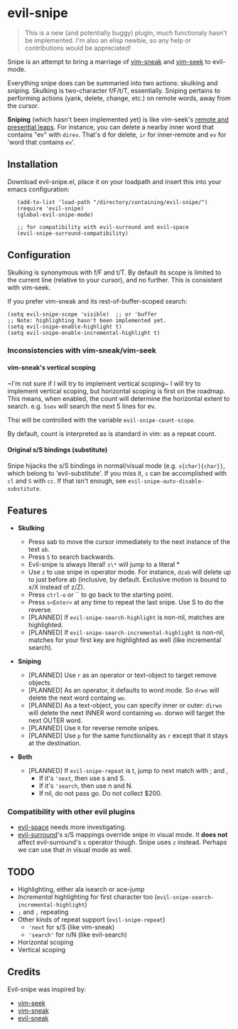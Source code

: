 # evil-snipe

> This is a new (and potentially buggy) plugin, much functionaly hasn't be
> implemented. I'm also an elisp newbie, so any help or contributions would be
> appreciated!

Snipe is an attempt to bring a marriage of
[vim-sneak](https://github.com/justinmk/vim-sneak) and
[vim-seek](https://github.com/goldfeld/vim-seek) to evil-mode.

Everything snipe does can be summaried into two actions: skulking and sniping.
Skulking is two-character f/F/t/T, essentially. Sniping pertains to performing
actions (yank, delete, change, etc.) on remote words, away from the cursor.

**Sniping** (which hasn't been implemented yet) is like vim-seek's
[remote and presential leaps](https://github.com/goldfeld/vim-seek#leaping-motions).
For instance, you can delete a nearby inner word that contains "ev" with
`direv`. That's d for delete, `ir` for inner-remote and `ev` for 'word that
contains `ev`'.

## Installation

Download evil-snipe.el, place it on your loadpath and insert this into your
emacs configuration:

```elisp
   (add-to-list 'load-path "/directory/containing/evil-snipe/")
   (require 'evil-snipe)
   (global-evil-snipe-mode)

   ;; for compatibility with evil-surround and evil-space
   (evil-snipe-surround-compatibility)
```

## Configuration

Skulking is synonymous with f/F and t/T. By default its scope is limited to
the current line (relative to your cursor), and no further. This is consistent
with vim-seek.

If you prefer vim-sneak and its rest-of-buffer-scoped search:

    (setq evil-snipe-scope 'visible)  ;; or 'buffer
    ;; Note: highlighting hasn't been implemented yet.
    (setq evil-snipe-enable-highlight t)
    (setq evil-snipe-enable-incremental-highlight t)

### Inconsistencies with vim-sneak/vim-seek

#### vim-sneak's vertical scoping

~I'm not sure if I will try to implement vertical scoping~ I will try to
implement vertical scoping, but horizontal scoping is first on the roadmap. This
means, when enabled, the count will determine the horizontal extent to search.
e.g. `5sev` will search the next 5 lines for ev.

Thsi will be controlled with the variable `evil-snipe-count-scope`.

By default, count is interpreted as is standard in vim: as a repeat count.

#### Original s/S bindings (substitute)

Snipe hijacks the s/S bindings in normal/visual mode (e.g. `s{char]{char}}`,
which belong to 'evil-substitute'. If you miss it, `s` can be accomplished with
`cl` and `S` with `cc`. If that isn't enough, see
`evil-snipe-auto-disable-substitute`.

## Features

* **Skulking**
  * Press sab to move the cursor immediately to the next instance of
    the text `ab`.
  * Press `S` to search backwards.
  * Evil-snipe is always literal! `s\*` will jump to a literal \*
  * Use `z` to use snipe in operator mode. For instance, `dzab` will delete up
    to just before ab (inclusive, by default. Exclusive motion is bound to x/X
    instead of z/Z).
  * Press `ctrl-o` or \`\` to go back to the starting point.
  * Press `s<Enter>` at any time to repeat the last snipe. Use S to do the reverse.
  * [PLANNED] If `evil-snipe-search-highlight` is non-nil, matches are
    highlighted.
  * [PLANNED] If `evil-snipe-search-incremental-highlight` is non-nil, matches for your
    first key are highlighted as well (like incremental search).

* **Sniping**
  * [PLANNED] Use `r` as an operator or text-object to target remove objects.
  * [PLANNED] As an operator, it defaults to word mode. So `drwo` will delete the
    next word containg `wo`.
  * [PLANNED] As a text-object, you can specify inner or outer: `dirwo` will
    delete the next INNER word containing `wo`. dorwo will target the next OUTER
    word.
  * [PLANNED] Use `R` for reverse remote snipes.
  * [PLANNED] Use `p` for the same functionality as `r` except that it stays at the
    destination.

* **Both**
  * [PLANNED] If `evil-snipe-repeat` is t, jump to next match with ; and ,
    * If it's `'next`, then use s and S.
    * If it's `'search`, then use n and N.
    * If nil, do not pass go. Do not collect $200.

### Compatibility with other evil plugins

* [evil-space](https://github.com/linktohack/evil-space) needs more investigating.
* [evil-surround](https://github.com/timcharper/evil-surround)'s s/S mappings
  override snipe in visual mode. It **does not** affect evil-surround's `s`
  operator though. Snipe uses `z` instead. Perhaps we can use that in visual
  mode as well.

## TODO

* Highlighting, either ala isearch or ace-jump
* *Incremental* highlighting for first character too
  (`evil-snipe-search-incremental-highlight`)
* `;` and `,` repeating
* Other kinds of repeat support (`evil-snipe-repeat`)
  * `'next` for s/S (like vim-sneak)
  * `'search'` for n/N (like evil-search)
* Horizontal scoping
* Vertical scoping

## Credits

Evil-snipe was inspired by:

* [vim-seek](https://github.com/goldfeld/vim-seek)
* [vim-sneak](https://github.com/justinmk/vim-sneak)
* [evil-sneak](https://github.com/AshleyMoni/evil-sneak)
